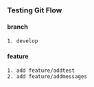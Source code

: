 ### Testing Git Flow
#### branch
```
1. develop
```

#### feature
```
1. add feature/addtest
2. add feature/addmessages
```


